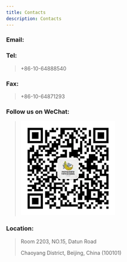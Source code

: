 ```yaml
---
title: Contacts
description: Contacts
---
```

### Email:

> <a href='mailto:zhuyan@ibp.ac.cn'><i class="fa fa-envelope fa-2x"></i></a>

### Tel:
> +86-10-64888540

### Fax:
> +86-10-64871293

### Follow us on WeChat:

> ![WeChat](/images/wechat.webp)

### Location:
> Room 2203, NO.15, Datun Road
>
> Chaoyang District, Beijing, China (100101)

<div id="map" style="height: 20rem; width: 100%; max-width: 40rem;"></div>

<script>
    $.ajax({
        dataType: 'jsonp',
        url: 'https://www.google.com/jsapi',
        timeout: 1000,
        complete: function(obj,st) {
            mapjs = document.createElement("script");
            mapjs.type = "text/javascript";
            mapjs.async = true;
            mapjs.defer = true;
            if (obj.status == 200) {
                mapjs.src = "https://maps.googleapis.com/maps/api/js?key=AIzaSyCgrN3EuAV5ep3qUvV0Xo2Xpjvp91elL8I&callback=googleinitMap";
            } else {
                mapjs.src = "https://api.map.baidu.com/api?v=2.0&ak=2DZHIaUnG4oU5oLaVqmG9A91UFcz8bGY&callback=baiduinitMap";
            }
            document.body.appendChild(mapjs);
        }
    });
    function googleinitMap() {
        var uluru = {lat: 40.002939, lng: 116.376818};
        var map = new google.maps.Map(document.getElementById('map'), {
            zoom: 16,
            center: uluru
        });
        var marker = new google.maps.Marker({
            position: uluru,
            map: map
        });
    }
    function baiduinitMap(){
        var map = new BMap.Map("map");
        var point = new BMap.Point(116.38332,40.009132);
        map.centerAndZoom(point, 16);
        var marker = new BMap.Marker(point);
        var icon = marker.getIcon();
        icon.setSize(new BMap.Size(40,40));
        map.addOverlay(marker);
        var top_left_navigation = new BMap.NavigationControl();    
		map.addControl(top_left_navigation);
        var mapType = new BMap.MapTypeControl({mapTypes: [BMAP_NORMAL_MAP,BMAP_HYBRID_MAP]});
        map.addControl(mapType);
    }
</script>
